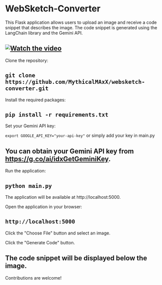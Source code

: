 # WebSketch-Converter
This Flask application allows users to upload an image and receive a code snippet that describes the image. The code snippet is generated using the LangChain library and the Gemini API.

[![Watch the video](https://img.youtube.com/vi/854yhZibRV8/maxresdefault.jpg)](https://www.youtube.com/watch?v=854yhZibRV8)
-
Clone the repository:

```git clone https://github.com/MythicalMAxX/websketch-converter.git```
-
Install the required packages:

```pip install -r requirements.txt```
-
Set your Gemini API key:

```export GOOGLE_API_KEY="your-api-key"```
or simply add your key in main.py


You can obtain your Gemini API key from https://g.co/ai/idxGetGeminiKey.
-
Run the application:

```python main.py```
-
The application will be available at http://localhost:5000.

Open the application in your browser:

```http://localhost:5000```
-
Click the "Choose File" button and select an image.

Click the "Generate Code" button.

The code snippet will be displayed below the image.
-
Contributions are welcome!

